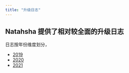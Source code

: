 ```yaml
---
title: "升级日志"
---
```


## Natahsha 提供了相对较全面的升级日志

日志按年份维度划分，

- [2019](/release_notes/2019)
- [2020](/release_notes/2020)
- [2021](/release_notes/2021)
